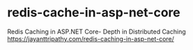 # redis-cache-in-asp-net-core
Redis Caching in ASP.NET Core- Depth in Distributed Caching<br>
https://jayanttripathy.com/redis-caching-in-asp-net-core/
